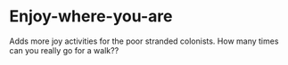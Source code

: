 # Enjoy-where-you-are
Adds more joy activities for the poor stranded colonists. How many times can you really go for a walk??
